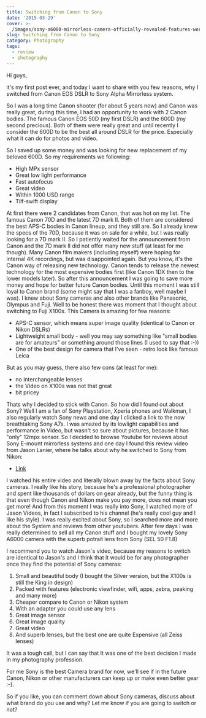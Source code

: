 ```yaml
---
title: Switching from Canon to Sony
date: '2015-03-29'
cover: >-
  /images/sony-a6000-mirrorless-camera-officially-revealed-features-world-s-fastest-af-426154-4.jpg
slug: Switching from Canon to Sony
category: Photography
tags:
  - review
  - photography
---
```


Hi guys,

it's my first post ever, and today I want to share with you few reasons, why I switched from Canon EOS DSLR to Sony Alpha Mirrorless system.

So I was a long time Canon shooter (for about 5 years now) and Canon was really great, during this time, I had an opportunity to work with 2 Canon bodies. The famous Canon EOS 50D (my first DSLR) and the 600D (my second precious). Both of them were really great and until recently I consider the 600D to be the best all around DSLR for the price. Especially what it can do for photos and video.

So I saved up some money and was looking for new replacement of my beloved 600D. So my requirements we following:

- High MPx sensor
- Great low light performance
- Fast autofocus
- Great video
- Within 1000 USD range
- Tilf-swift display

At first there were 2 candidates from Canon, that was hot on my list. The famous Canon 70D and the latest 7D mark II. Both of them are considered the best APS-C bodies in Canon lineup, and they still are. So I already knew the specs of the 70D, because it was on sale for a while, but I was really looking for a 7D mark II. So I patiently waited for the announcement from Canon and the 7D mark II did not offer many new stuff (at least for me though). Many Canon film makers (including myself) were hoping for internal 4K recordings, but was disappointed again. But you know, it's the Canon way of releasing new technology. Canon tends to release the newest technology for the most expensive bodies first (like Canon 1DX then to the lower models later). So after this announcement I was going to save more money and hope for better future Canon bodies. Until this moment I was still loyal to Canon brand (some might say that I was a fanboy, well maybe I was). I knew about Sony cameras and also other brands like Panasonic, Olympus and Fuji. Well to be honest there was moment that I thought about switching to Fuji X100s. This Camera is amazing for few reasons:

- APS-C sensor, which means super image quality (identical to Canon or Nikon DSLRs)
- Lightweight small body - well you may say something like "small bodies are for amateurs" or something around those lines (I used to say that :-))
- One of the best design for camera that I've seen - retro look like famous Leica

But as you may guess, there also few cons (at least for me):

- no interchangeable lenses
- the Video on X100s was not that great
- bit pricey

Thats why I decided to stick with Canon. So how did I found out about Sony? Well I am a fan of Sony Playstation, Xperia phones and Walkman, I also regularly watch Sony news and one day I clicked a link to the now breathtaking Sony A7s. I was amazed by its lowlight capabilities and performance in Video, but wasn't so sure about pictures, because it has "only" 12mpx sensor. So I decided to browse Youtube for reviews about Sony E-mount mirrorless systems and one day I found this review video from Jason Lanier, where he talks about why he switched to Sony from Nikon:

- [Link](https://www.youtube.com/watch?v=7wM_5nROeaw '10 reasons to switch to Sony')

I watched his entire video and literally blown away by the facts about Sony cameras. I really like his story, because he's a professional photographer and spent like thousands of dollars on gear already, but the funny thing is that even though Canon and Nikon make you pay more, does not mean you get more! And from this moment I was really into Sony, I watched more of Jason Videos, in fact I subscribed to his channel (he's really cool guy and I like his style). I was really excited about Sony, so I searched more and more about the System and reviews from other youtubers. After few days I was really determined to sell all my Canon stuff and I bought my lovely Sony A6000 camera with the superb potrait lens from Sony (SEL 50 F1.8)

I recommend you to watch Jason\`s video, because my reasons to switch are identical to Jason's and I think that it would be for any photographer once they find the potential of Sony cameras:

1. Small and beautiful body (I bought the Silver version, but the X100s is still the King in design)
2. Packed with features (electronic viewfinder, wifi, apps, zebra, peaking and many more)
3. Cheaper compare to Canon or Nikon system
4. With an adapter you could use any lens
5. Great image sensor
6. Great image quality
7. Great video
8. And superb lenses, but the best one are quite Expensive (all Zeiss lenses)

It was a tough call, but I can say that It was one of the best decision I made in my photography profession.

For me Sony is the best Camera brand for now, we'll see if in the future Canon, Nikon or other manufacturers can keep up or make even better gear :-).

So if you like, you can comment down about Sony cameras, discuss about what brand do you use and why? Let me know if you are going to switch or not?
